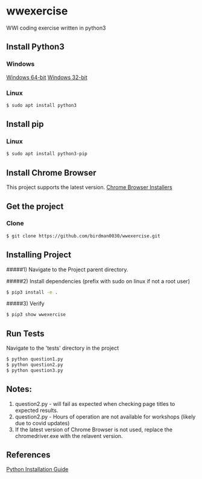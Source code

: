 # wwexercise
WWI coding exercise written in python3

## Install Python3
### Windows
[Windows 64-bit](https://www.python.org/ftp/python/3.8.2/python-3.8.2-amd64.exe)
[Windows 32-bit](https://www.python.org/ftp/python/3.8.2/python-3.8.2.exe)

### Linux
```bash
$ sudo apt install python3
```

## Install pip
### Linux
```bash
$ sudo apt install python3-pip
```

## Install Chrome Browser
This project supports the latest version.
[Chrome Browser Installers](https://www.google.com/chrome/)

## Get the project
### Clone
```bash
$ git clone https://github.com/birdman0030/wwexercise.git
```

## Installing Project
#####1) Navigate to the Project parent directory. 

#####2) Install dependencies
(prefix with sudo on linux if not a root user)
```bash
$ pip3 install -e .
```

#####3) Verify
```bash
$ pip3 show wwexercise
```

## Run Tests
Navigate to the 'tests' directory in the project
```bash
$ python question1.py
$ python question2.py
$ python question3.py
```

## Notes:
1. question2.py - will fail as expected when checking page titles to expected results.
2. question2.py - Hours of operation are not available for workshops (likely due to covid updates)
3. If the latest version of Chrome Browser is not used, replace the chromedriver.exe with the relavent version.

## References
[Python Installation Guide](https://realpython.com/installing-python/)